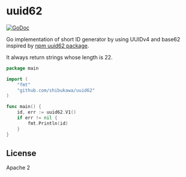 # uuid62

[![GoDoc](http://godoc.org/github.com/shibukawa/uuid62?status.svg)](http://godoc.org/github.com/shibukawa/uuid62)

Go implementation of short ID generator by using UUIDv4 and base62 inspired by [npm uuid62 package](https://www.npmjs.com/package/uuid62).

It always return strings whose length is 22.

```go
package main

import (
	"fmt"
	"github.com/shibukawa/uuid62"
)

func main() {
	id, err := uuid62.V1()
	if err != nil {
		fmt.Println(id)
	}
}
```

## License

Apache 2